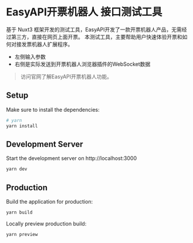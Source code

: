 # EasyAPI开票机器人 接口测试工具

基于 Nuxt3 框架开发的测试工具，EasyAPI开发了一款开票机器人产品，无需经过第三方，直接在网页上面开票。
本测试工具，主要帮助用户快速体验开票和如何对接发票机器人扩展程序。

- 左侧输入参数
- 右侧是实际发送到开票机器人浏览器插件的WebSocket数据

> 访问官网了解EasyAPI开票机器人功能。

## Setup

Make sure to install the dependencies:

```bash
# yarn
yarn install
```

## Development Server

Start the development server on http://localhost:3000

```bash
yarn dev
```

## Production

Build the application for production:

```bash
yarn build
```

Locally preview production build:

```bash
yarn preview
```
